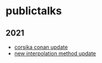 # publictalks

## 2021

- [corsika conan update](./2021/01-corsika_em_shower_04_03/index.html)
- [new interpolation method update](./2021/03-corsika_em_shower_11_03/index.html)
